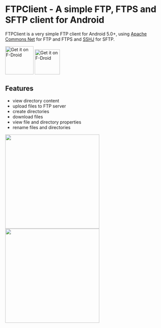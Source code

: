 # FTPClient - A simple FTP, FTPS and SFTP client for Android

FTPClient is a very simple FTP client for Android 5.0+,
using [Apache Commons Net](https://commons.apache.org/proper/commons-net/) for FTP and FTPS
and [SSHJ](https://github.com/hierynomus/sshj/) for SFTP.

[<img src="https://fdroid.gitlab.io/artwork/badge/get-it-on.png"
     alt="Get it on F-Droid"
     height="90">](https://f-droid.org/packages/de.qwerty287.ftpclient/)
[<img src="https://codeberg.org/qwerty287/ftpclient/raw/branch/main/assets/get-it-on-blue-on-white.png"
    alt="Get it on F-Droid"
    height="80">](https://codeberg.org/qwerty287/ftpclient/releases/latest)

## Features

* view directory content
* upload files to FTP server
* create directories
* download files
* view file and directory properties
* rename files and directories

<img src="https://codeberg.org/qwerty287/ftpclient/raw/branch/main/fastlane/metadata/android/en-US/images/phoneScreenshots/001.png" width="300"> <img src="https://codeberg.org/qwerty287/ftpclient/raw/branch/main/fastlane/metadata/android/en-US/images/phoneScreenshots/002.png" width="300">
